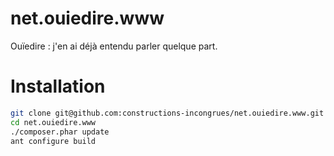 net.ouiedire.www
================

Ouïedire : j'en ai déjà entendu parler quelque part.

Installation
============

```bash
git clone git@github.com:constructions-incongrues/net.ouiedire.www.git
cd net.ouiedire.www
./composer.phar update
ant configure build
```